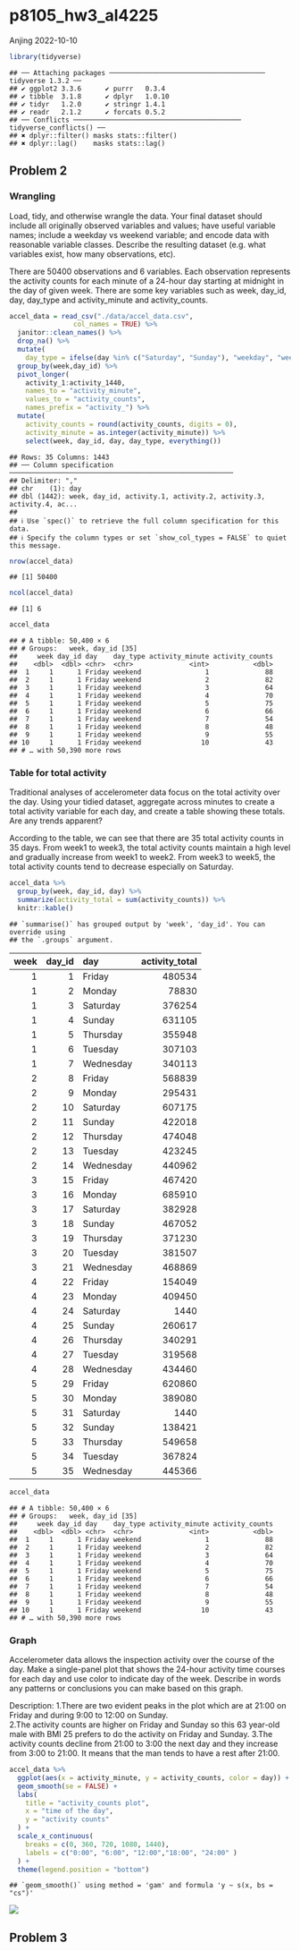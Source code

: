 p8105_hw3_al4225
================
Anjing
2022-10-10

``` r
library(tidyverse)
```

    ## ── Attaching packages ─────────────────────────────────────── tidyverse 1.3.2 ──
    ## ✔ ggplot2 3.3.6      ✔ purrr   0.3.4 
    ## ✔ tibble  3.1.8      ✔ dplyr   1.0.10
    ## ✔ tidyr   1.2.0      ✔ stringr 1.4.1 
    ## ✔ readr   2.1.2      ✔ forcats 0.5.2 
    ## ── Conflicts ────────────────────────────────────────── tidyverse_conflicts() ──
    ## ✖ dplyr::filter() masks stats::filter()
    ## ✖ dplyr::lag()    masks stats::lag()

## Problem 2

### Wrangling

Load, tidy, and otherwise wrangle the data. Your final dataset should
include all originally observed variables and values; have useful
variable names; include a weekday vs weekend variable; and encode data
with reasonable variable classes. Describe the resulting dataset
(e.g. what variables exist, how many observations, etc).

There are 50400 observations and 6 variables. Each observation
represents the activity counts for each minute of a 24-hour day starting
at midnight in the day of given week. There are some key variables such
as week, day_id, day, day_type and activity_minute and activity_counts.

``` r
accel_data = read_csv("./data/accel_data.csv",
                col_names = TRUE) %>%
  janitor::clean_names() %>%
  drop_na() %>%
  mutate(
    day_type = ifelse(day %in% c("Saturday", "Sunday"), "weekday", "weekend")) %>%
  group_by(week,day_id) %>%
  pivot_longer(
    activity_1:activity_1440, 
    names_to = "activity_minute", 
    values_to = "activity_counts",
    names_prefix = "activity_") %>%
  mutate(
    activity_counts = round(activity_counts, digits = 0),
    activity_minute = as.integer(activity_minute)) %>%
    select(week, day_id, day, day_type, everything())
```

    ## Rows: 35 Columns: 1443
    ## ── Column specification ────────────────────────────────────────────────────────
    ## Delimiter: ","
    ## chr    (1): day
    ## dbl (1442): week, day_id, activity.1, activity.2, activity.3, activity.4, ac...
    ## 
    ## ℹ Use `spec()` to retrieve the full column specification for this data.
    ## ℹ Specify the column types or set `show_col_types = FALSE` to quiet this message.

``` r
nrow(accel_data)
```

    ## [1] 50400

``` r
ncol(accel_data)
```

    ## [1] 6

``` r
accel_data
```

    ## # A tibble: 50,400 × 6
    ## # Groups:   week, day_id [35]
    ##     week day_id day    day_type activity_minute activity_counts
    ##    <dbl>  <dbl> <chr>  <chr>              <int>           <dbl>
    ##  1     1      1 Friday weekend                1              88
    ##  2     1      1 Friday weekend                2              82
    ##  3     1      1 Friday weekend                3              64
    ##  4     1      1 Friday weekend                4              70
    ##  5     1      1 Friday weekend                5              75
    ##  6     1      1 Friday weekend                6              66
    ##  7     1      1 Friday weekend                7              54
    ##  8     1      1 Friday weekend                8              48
    ##  9     1      1 Friday weekend                9              55
    ## 10     1      1 Friday weekend               10              43
    ## # … with 50,390 more rows

### Table for total activity

Traditional analyses of accelerometer data focus on the total activity
over the day. Using your tidied dataset, aggregate across minutes to
create a total activity variable for each day, and create a table
showing these totals. Are any trends apparent?

According to the table, we can see that there are 35 total activity
counts in 35 days. From week1 to week3, the total activity counts
maintain a high level and gradually increase from week1 to week2. From
week3 to week5, the total activity counts tend to decrease especially on
Saturday.

``` r
accel_data %>%
  group_by(week, day_id, day) %>%
  summarize(activity_total = sum(activity_counts)) %>%
  knitr::kable()
```

    ## `summarise()` has grouped output by 'week', 'day_id'. You can override using
    ## the `.groups` argument.

| week | day_id | day       | activity_total |
|-----:|-------:|:----------|---------------:|
|    1 |      1 | Friday    |         480534 |
|    1 |      2 | Monday    |          78830 |
|    1 |      3 | Saturday  |         376254 |
|    1 |      4 | Sunday    |         631105 |
|    1 |      5 | Thursday  |         355948 |
|    1 |      6 | Tuesday   |         307103 |
|    1 |      7 | Wednesday |         340113 |
|    2 |      8 | Friday    |         568839 |
|    2 |      9 | Monday    |         295431 |
|    2 |     10 | Saturday  |         607175 |
|    2 |     11 | Sunday    |         422018 |
|    2 |     12 | Thursday  |         474048 |
|    2 |     13 | Tuesday   |         423245 |
|    2 |     14 | Wednesday |         440962 |
|    3 |     15 | Friday    |         467420 |
|    3 |     16 | Monday    |         685910 |
|    3 |     17 | Saturday  |         382928 |
|    3 |     18 | Sunday    |         467052 |
|    3 |     19 | Thursday  |         371230 |
|    3 |     20 | Tuesday   |         381507 |
|    3 |     21 | Wednesday |         468869 |
|    4 |     22 | Friday    |         154049 |
|    4 |     23 | Monday    |         409450 |
|    4 |     24 | Saturday  |           1440 |
|    4 |     25 | Sunday    |         260617 |
|    4 |     26 | Thursday  |         340291 |
|    4 |     27 | Tuesday   |         319568 |
|    4 |     28 | Wednesday |         434460 |
|    5 |     29 | Friday    |         620860 |
|    5 |     30 | Monday    |         389080 |
|    5 |     31 | Saturday  |           1440 |
|    5 |     32 | Sunday    |         138421 |
|    5 |     33 | Thursday  |         549658 |
|    5 |     34 | Tuesday   |         367824 |
|    5 |     35 | Wednesday |         445366 |

``` r
accel_data
```

    ## # A tibble: 50,400 × 6
    ## # Groups:   week, day_id [35]
    ##     week day_id day    day_type activity_minute activity_counts
    ##    <dbl>  <dbl> <chr>  <chr>              <int>           <dbl>
    ##  1     1      1 Friday weekend                1              88
    ##  2     1      1 Friday weekend                2              82
    ##  3     1      1 Friday weekend                3              64
    ##  4     1      1 Friday weekend                4              70
    ##  5     1      1 Friday weekend                5              75
    ##  6     1      1 Friday weekend                6              66
    ##  7     1      1 Friday weekend                7              54
    ##  8     1      1 Friday weekend                8              48
    ##  9     1      1 Friday weekend                9              55
    ## 10     1      1 Friday weekend               10              43
    ## # … with 50,390 more rows

### Graph

Accelerometer data allows the inspection activity over the course of the
day. Make a single-panel plot that shows the 24-hour activity time
courses for each day and use color to indicate day of the week. Describe
in words any patterns or conclusions you can make based on this graph.

Description: 1.There are two evident peaks in the plot which are at
21:00 on Friday and during 9:00 to 12:00 on Sunday.  
2.The activity counts are higher on Friday and Sunday so this 63
year-old male with BMI 25 prefers to do the activity on Friday and
Sunday. 3.The activity counts decline from 21:00 to 3:00 the next day
and they increase from 3:00 to 21:00. It means that the man tends to
have a rest after 21:00.

``` r
accel_data %>%
  ggplot(aes(x = activity_minute, y = activity_counts, color = day)) + 
  geom_smooth(se = FALSE) +
  labs(
    title = "activity_counts plot",
    x = "time of the day",
    y = "activity counts"
  ) +
  scale_x_continuous(
    breaks = c(0, 360, 720, 1080, 1440), 
    labels = c("0:00", "6:00", "12:00","18:00", "24:00" )
  ) +
  theme(legend.position = "bottom")
```

    ## `geom_smooth()` using method = 'gam' and formula 'y ~ s(x, bs = "cs")'

![](p8105_hw3_al4225_files/figure-gfm/unnamed-chunk-4-1.png)<!-- -->

## Problem 3

